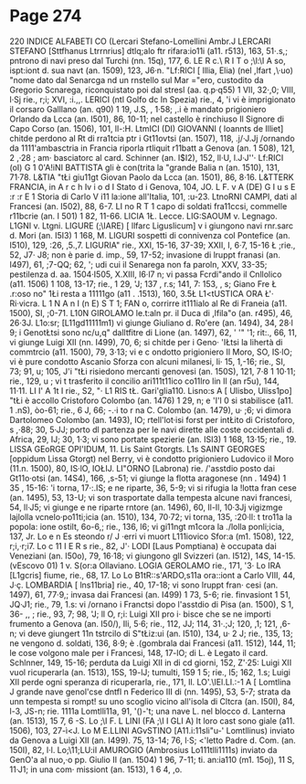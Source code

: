 # Page 274

220 INDICE ALFABETI CO (Lercari Stefano-Lomellini Ambr.J LERCARI STEFANO [Sttfhanus Ltrrnrius] dtlq;alo ftr rifara:io11i (a11. r513), 163, 51·.s,; pntrono di navi preso dal Turchi (nn. 15q), 177, 6. LE R c.\ R I T o ;\l:\I A so, ispt:iont d. sua navt (an. 1509), 123, J6·n. "Lf:RICI [ lllia, Elia) (nel ,lfart ,\·uo) "nome dato dal Senarcga nd un rnstello sul Mar ="ero, custodito da Gregorio Scnarega, riconquistato poi dal stresl (aa. q.p·q55) 1 VII, 32·,0; VIII, l·Sj rie., r;i; XVI, :i.,,. LERICI (ntl Golfo dc In Spezia) rie., 4, 'i vi è imprigionato il corsaro Galllano (an. q90) 1 19, J.S, , 1·58; ,.i è mandato prigioniero Orlando da Lcca (an. I501), 86, 10-11; nel castello è rinchiuso Il Signore di Capo Corso (an. 1506), 101, ll-:H. LtmICI (DI) GIOVANNI ( loannts de Illiet] chitde perdono al Rt di rra1tcia ptr i Gt11ovtsi (an. 1507), 118, .j/·J.Jj /ornando da 1111'ambasctria in Francia riporla rtliquit r11batt a Genova (an. 1 508), 121, 2 ,·28 ; am· basciatorc al card. Schinner (an. I$I2), 152, ll·U, l.J·J''· Lf:RICI (oI) G 1 0\'A!iNI BATTISTA gli è con(trita la "grande Balia n (an. 1510), 131, 71·78. L&TIA "tŁi giu11gt Giovan Paolo da Lcca (an. 1501), 86, 8·16. L&TTERK FRANCIA, in A r c h Iv i o d I Stato d i Genova, 104, JO. L F. v A (DE) G I u s E :r :r E 1 Storia di Carlo V i11 la:ione all'Italia, 101, :u-23. LtnoRNI CAMPI, dati al Francesi (an. I502), 88, 6-7. LI no R T 1 capo di soldati fra11ccsi, commelle r11bcrie (an. I 501) 1 82, 11-66. LICIA 1Ł. Lecce. LIG:SAOUM v. Legnago. L1GNI v. Ltgni. LIGURE (;\IARE) [ llfarc Liguslicum] v i giungono navi rnr.sarc d. Mori (an. I5I3) 1 168, M. LIGURI sospetti di connivenza col Pontefice (an. I510), 129, :26, ,5.,7. LIGURIA" rie., XXI, 15-16, 37-39; XXII, I, 6·7, 15-16 Ł ;rie., 52, J7· J8; non è parie d. imp., 59, 17-52; invasione di lruppt franasi (an. I497), 61, ;7-QQ; 62, '; udi cui il Senarega non fa paroln, XXV, 33-35; pestilenza d. aa. 1504·I505, X.XIII, l6·l7 n; vi passa Fcrdi"ando il Cnllolico (a11. 1506) 1 108, 13-17; rie., 1 29, 'J; 137 , r.s; 141, 7: 153, , s; Giano Fre Ł .r:oso no" 1Łi resta a 11111go (a11 . .1513), 160, 3.5Ł L1<tUSTICA ORA Ł'· Ri·vicra. L 1 N A n I (n E) S T 1; FAN o, corrirre it111ialo al Re di Franeia (a11. 1500), SI, ;0-71. L10N GIROLAMO le.t:aln pr. il Duca di ,lfila"o (an. r495), 46, 26·3J. L1o:sr; [L11gd11111m1) vi giunge Giuliano d. Ro\'ere (an. 1494), 34, 28·l 9; i GenotŁtsi sono nc/u,q" dalltfitre di Lione (an. 1497), 62, ' '" '1; rit:., 66, 11, vi giunge Luigi XII (nn. I499), 70, 6; si chitde per i Geno· 'IŁtsi la lihertà di commtrcio (a11. 1500), 79, 3·13; vi e c ondotto prigioniero Il Moro, SO, IS·lO; vi è pure condotto Ascanio Sforza con alcuni milanesi, li· 15, 1,-16; rie., SI, 73; 91, u; 105, J'i "tŁi risiedono mercanti genovesi (an. 150S), 121, 7·8 1 10·11; rie., 129, u ; vi t trasferito il concilio ari111t11ico co11lro lin Il (an r5u), 144, 11·11. LI I' A 1t I rie., S2, "· L1 RIS tŁ. Gari'glia110. Lisno:s A [ Ulisbo, Uliss1po] "tŁi è accollo Cristoforo Colombo (an. 1476) 1 29, n; e 'I'l 0 si stabilisce (a11. 1 .nS), òo-61; rie., 6 J, 66; -.·i to r na C. Colombo (an. 1479), u· ;6; vi dimora Dartolomeo Colombo (an. 1493), IO; rtell'lot·isi forst per intŁito di Cristoforo, s ,·88; 30, 5·JJ; porto dl partenza per le navi dirette alle coste occidentali d. Africa, 29, IJ; 30, 1·3; vi sono portate spezierie (an. ISI3) 1 168, 13·15; rie., 19. LISSA GEoRGE OPI'IDUM, 11. Lis Saint Gtorgts. L1s SAINT GEORGES [oppidum Lissa Gtorgt) nel Berry, vi è condotto prigioniero Ludovico il Moro (11.n. 1500), 80, IS·lO, IOŁIJ. LI\"ORNO [Labrona) rie. /'asstdio posto dai Gt11o·otsi (an. 14S4), 166, ,s-51; vi giunge la flotta aragonese (nn . 1494) 1 35 , 15-16: \'i torna, 17·:.IS; e ne riparte, 36, 5-9; vi si rifugia la !lotta fran cese (an. 1495), 53, 13-U; vi son trasportate dalla tempesta alcune navi francesi, 54, ll·J5; vi giunge e ne riparte rntore (an. 1496), 60, Il-Il, 10·3Jj vigizmge lajlolla vcnelo·po11ti;icia (an. 1510), 134, 70·72; vi torna, 135, :20·ll: t tro11a la popola: ione ostilt, 6o-6,; rie., 136, l6; vi gi11ngt m1cora la ./lolla ponli;icia, 137, Jr. Lo e n Es steondo r/ J ·erri vi muort L111iovico Sfor:a (m1. 1508), 122, r;i,·r;i7. Lo c 11 I E R s rie., 82, J'· LODI [Laus Pomptiana) è occupata dai Veneziani (an. I50o), 79, 16·18; vi giungono gll Svizzeri (an. I512), 14S, 14-15. (vEscovo 01) 1 v. S(or:a Ollaviano. LOGIA GEROLAMO rie., 171, '3· Lo IRA [L1gcris] fiume, rie., 68, 17. Lo Lo B1tR::s'ARDO,s11a ora::iont a Carlo VIII, 44, J·ç. LOMBARDIA [ lns11bria] rie., 40, 17-18; vi sono lruppt fran· cesi (an. 1497), 61, 77·9,; invasa dai Francesi (an. I499) 1 73, 5-6; rie. finvasiont 1 51, JQ·J1; rie., 79, 1.s: vi /ornano i Franctsi dopo l'asstdio di Pisa (an. 1500), S 1, 36- ,, ; rie., 93, 7; 98, 'J; ll O, r;i: Luigi XII pro i· bisce che se ne importi frumento a Genova (an. I50/), Ili, 5·6; rie., 112, JJ; 114, 31·.;J; 120, ,1; 121, ,6-n; vi deve giungert 11n tstrcilo di S"tŁiz:ui (an. I510), 134, u· 2 J; rie., 135, 13; ne vengono d. soldati, 136, 8·9; è .(gombrala dai Francesi (a11. 1512), 144, 11; le cose volgono male per i Francesi, 148, 17-lO; di L. è Legato il card. Schlnner, 149, 15-16; perduta da Luigi XII in di cd giorni, 152, Z'·25: Luigi XII vuol ricuperarla (an. 1513), 15S, 19-lJ; tumulti, 159 1 5; rie., l5; 162, 1.s; Luigi XII perde ogni speranza di ricuperarla, rie., 171, Il. LO'.\IEl.LI.:-1 A [ Lomtlina J grande nave genol'cse dntfl n Federico III di (nn. 1495), 53, 5-7; strata da unn tempesta si rompt! su uno scoglio vicino all'isola di Cltcra (an. I50I), 84, l-3, JS-n; rie. 1111a Lomtlli11a, 91, '()-'t; una nave L. nel blocco d. Lanterna (an. 1513), 15 7, 6 -S. Lo ;\I F. L LINI (FA ;\I I GLI A) lt loro cast sono giale (a11. 1506), 103, 27-ì<J. Lo M E.LLINI AGvSTINO [A11.i:11sli"u-' Lomtllinus) inviato da Genova a Luigi XII (an. I499). 75, 13-14; 76, l·S; <'letto Padre d. Com. (an. 150I), 82, l·l. Lo;\11;LU:iI AMUROGIO (Ambrosius Lo111tlli1111s) inviato da GenO\'a al nuo,·o pp. Giulio II (an. 1504) 1 96, 7-11; ti. an:ia110 (m1. 15oj), 11 S, 11·J1; in una com· missiont (an. 1513), 1 6 4, ,o.